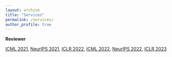 ```yaml
---
layout: archive
title: "Services"
permalink: /services/
author_profile: true
---
```


**Reviewer**

[ICML 2021](https://icml.cc/Conferences/2021/Reviewers),
[NeurIPS 2021](https://nips.cc),
[ICLR 2022](https://iclr.cc/Conferences/2022/Reviewers),
[ICML 2022](https://icml.cc/),
[NeurIPS 2022](https://neurips.cc),
[ICLR 2023](https://iclr.cc)
